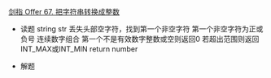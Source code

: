 [剑指 Offer 67. 把字符串转换成整数](https://leetcode-cn.com/problems/ba-zi-fu-chuan-zhuan-huan-cheng-zheng-shu-lcof/)

- 读题
   string str
   丢失头部空字符，找到第一个非空字符
   第一个非空字符为正或负号 连续数字组合
   第一个不是有效数字整数或空则返回0
   若超出范围则返回INT_MAX或INT_MIN
   return number

- 解题